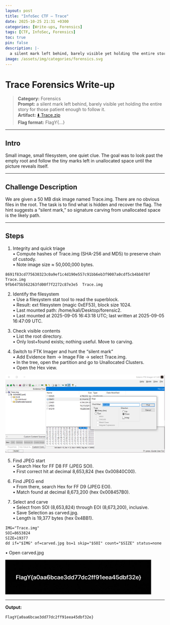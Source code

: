 ```yaml
---
layout: post
title: "InfoSec CTF – Trace"
date: 2025-10-25 21:31 +0300
categories: [Write-ups, Forensics]
tags: [CTF, InfoSec, Forensics]
toc: true
pin: false
description: |-
  a silent mark left behind, barely visible yet holding the entire story for those patient enough to follow it.
image: /assets/img/categories/forensics.svg
---
```


# Trace Forensics Write-up

> **Category:** Forensics  
> **Prompt:** a silent mark left behind, barely visible yet holding the entire story for those patient enough to follow it.  
> **Artifact:** [⬇️ Trace.zip](/assets/file/writeup/Trace/Trace.zip?raw=1)  
> **Flag format:** FlagY{...}

---

## Intro

Small image, small filesystem, one quiet clue. The goal was to look past the empty root and follow the tiny marks left in unallocated space until the picture reveals itself.

---

## Challenge Description

We are given a 50 MB disk image named Trace.img. There are no obvious files in the root. The task is to find what is hidden and recover the flag. The hint suggests a “silent mark,” 
so signature carving from unallocated space is the likely path.

---

## Steps

1) Integrity and quick triage  
• Compute hashes of Trace.img (SHA-256 and MD5) to preserve chain of custody.  
• Note image size ≈ 50,000,000 bytes.

```
8691f83cd775630323c0a9ef1c4d190e557c91bb6eb3f9007a0cdf5cb4bb078f  Trace.img
9fb6475b562263fd00f7f2272c87e3e5  Trace.img

```


2) Identify the filesystem  
• Use a filesystem stat tool to read the superblock.  
• Result: ext filesystem (magic 0xEF53), block size 1024.  
• Last mounted path: /home/kali/Desktop/forensic2.  
• Last mounted at 2025-09-05 16:43:18 UTC; last written at 2025-09-05 16:47:09 UTC.

3) Check visible contents  
• List the root directory.  
• Only lost+found exists; nothing useful. Move to carving.

4) Switch to FTK Imager and hunt the “silent mark”  
• Add Evidence Item → Image File → select Trace.img.  
• In the tree, open the partition and go to Unallocated Clusters.  
• Open the Hex view.


![](/assets/file/writeup/Trace/1.png)


5) Find JPEG start  
• Search Hex for FF D8 FF (JPEG SOI).  
• First correct hit at decimal 8,653,824 (hex 0x00840C00).

6) Find JPEG end  
• From there, search Hex for FF D9 (JPEG EOI).  
• Match found at decimal 8,673,200 (hex 0x008457B0).

7) Select and carve  
• Select from SOI (8,653,824) through EOI (8,673,200), inclusive.  
• Save Selection as carved.jpg.  
• Length is 19,377 bytes (hex 0x4BB1).

```
IMG="Trace.img"     
SOI=8653824 
SIZE=19377
dd if="$IMG" of=carved.jpg bs=1 skip="$SOI" count="$SIZE" status=none
```

• Open carved.jpg 

![](/assets/file/writeup/Trace/2.png)

---

**Output:**
```
FlagY{a0aa6bcae3dd77dc2ff91eea45dbf32e}
```
